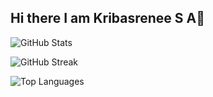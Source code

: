 ## Hi there I am Kribasrenee S A👋


![GitHub Stats](https://github-readme-stats.vercel.app/api?username=Kribasrenee&show_icons=true&theme=radical)

![GitHub Streak](https://streak-stats.demolab.com?user=Kribasrenee&theme=radical&hide_border=false)

![Top Languages](https://github-readme-stats.vercel.app/api/top-langs/?username=Kribasrenee&layout=compact&theme=radical)

<!--
**Kribasrenee/Kribasrenee** is a ✨ _special_ ✨ repository because its `README.md` (this file) appears on your GitHub profile.

Here are some ideas to get you started:

- 🔭 I’m currently working on ...
- 🌱 I’m currently learning ...
- 👯 I’m looking to collaborate on ...
- 🤔 I’m looking for help with ...
- 💬 Ask me about ...
- 📫 How to reach me: ...
- 😄 Pronouns: ...
- ⚡ Fun fact: ...
-->
